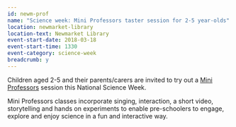 ```yaml
---
id: newm-prof
name: "Science week: Mini Professors taster session for 2-5 year-olds"
location: newmarket-library
location-text: Newmarket Library
event-start-date: 2018-03-18
event-start-time: 1330
event-category: science-week
breadcrumb: y
---
```


Children aged 2-5 and their parents/carers are invited to try out a [Mini Professors](https://www.miniprofessors.com/cambridgenorth/) session this National Science Week.

Mini Professors classes incorporate singing, interaction, a short video, storytelling and hands on experiments to enable pre-schoolers to engage, explore and enjoy science in a fun and interactive way.
